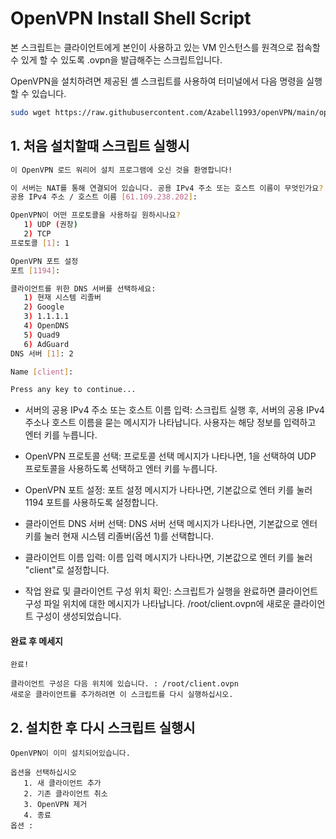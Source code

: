 # OpenVPN Install Shell Script

본 스크립트는 클라이언트에게 본인이 사용하고 있는 VM 인스턴스를 원격으로 접속할 수 있게 할 수 있도록 .ovpn을 발급해주는 스크립트입니다.

OpenVPN을 설치하려면 제공된 셸 스크립트를 사용하여 터미널에서 다음 명령을 실행할 수 있습니다.

```bash
sudo wget https://raw.githubusercontent.com/Azabell1993/openVPN/main/openvpn_install.sh -O openvpn_install.sh && sudo bash openvpn_install.sh
```

## 1. 처음 설치할때 스크립트 실행시
``` bash
이 OpenVPN 로드 워리어 설치 프로그램에 오신 것을 환영합니다!

이 서버는 NAT를 통해 연결되어 있습니다. 공용 IPv4 주소 또는 호스트 이름이 무엇인가요?
공용 IPv4 주소 / 호스트 이름 [61.109.238.202]:

OpenVPN이 어떤 프로토콜을 사용하길 원하시나요?
   1) UDP (권장)
   2) TCP
프로토콜 [1]: 1

OpenVPN 포트 설정
포트 [1194]:

클라이언트를 위한 DNS 서버를 선택하세요:
   1) 현재 시스템 리졸버
   2) Google
   3) 1.1.1.1
   4) OpenDNS
   5) Quad9
   6) AdGuard
DNS 서버 [1]: 2

Name [client]:

Press any key to continue...
```

- 서버의 공용 IPv4 주소 또는 호스트 이름 입력:
스크립트 실행 후, 서버의 공용 IPv4 주소나 호스트 이름을 묻는 메시지가 나타납니다.
사용자는 해당 정보를 입력하고 엔터 키를 누릅니다.

- OpenVPN 프로토콜 선택:
프로토콜 선택 메시지가 나타나면,
1을 선택하여 UDP 프로토콜을 사용하도록 선택하고 엔터 키를 누릅니다.

- OpenVPN 포트 설정:
포트 설정 메시지가 나타나면, 기본값으로 엔터 키를 눌러 1194 포트를 사용하도록 설정합니다.

- 클라이언트 DNS 서버 선택:
DNS 서버 선택 메시지가 나타나면, 기본값으로 엔터 키를 눌러 현재 시스템 리졸버(옵션 1)를 선택합니다.

- 클라이언트 이름 입력:
이름 입력 메시지가 나타나면, 기본값으로 엔터 키를 눌러 "client"로 설정합니다.

- 작업 완료 및 클라이언트 구성 위치 확인:
스크립트가 실행을 완료하면 클라이언트 구성 파일 위치에 대한 메시지가 나타납니다.
/root/client.ovpn에 새로운 클라이언트 구성이 생성되었습니다.

#### 완료 후 메세지
```  
완료!

클라이언트 구성은 다음 위치에 있습니다. : /root/client.ovpn
새로운 클라이언트를 추가하려면 이 스크립트를 다시 실행하십시오.
```  
## 2. 설치한 후 다시 스크립트 실행시 
```  
OpenVPN이 이미 설치되어있습니다.

옵션을 선택하십시오
   1. 새 클라이언트 추가
   2. 기존 클라이언트 취소
   3. OpenVPN 제거
   4. 종료
옵션 :
```  
